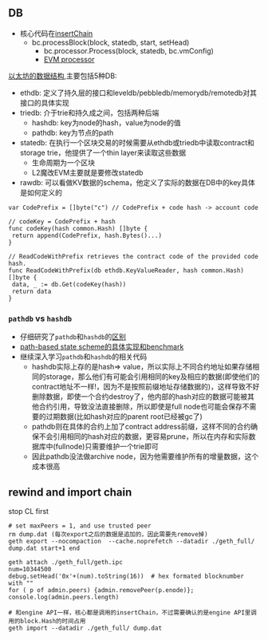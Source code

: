 ## DB
- 核心代码在[insertChain](https://github.com/ethereum/go-ethereum/blob/e6f3ce7b168b8f346de621a8f60d2fa57c2ebfb0/core/blockchain.go#L1609)
    - bc.processBlock(block, statedb, start, setHead)
        - bc.processor.Process(block, statedb, bc.vmConfig)
        - [EVM processor](https://github.com/ethereum/go-ethereum/blob/67a3b087951a3f3a8e341ae32b6ec18f3553e5cc/core/state_processor.go#L57)

[以太坊的数据结构](https://s1na.substack.com/p/the-tale-of-5-dbs-24-07-26),主要包括5种DB:
- ethdb: 定义了持久层的接口和leveldb/pebbledb/memorydb/remotedb对其接口的具体实现
- triedb: 介于trie和持久成之间，包括两种后端
    - hashdb: key为node的hash，value为node的值
    - pathdb: key为节点的path
- statedb: 在执行一个区块交易的时候需要从ethdb或triedb中读取contract和storage trie，他提供了一个thin layer来读取这些数据
    - 生命周期为一个区块
    - L2魔改EVM主要就是要修改statedb
- rawdb: 可以看做KV数据的schema，他定义了实际的数据在DB中的key具体是如何定义的

```
var CodePrefix = []byte("c") // CodePrefix + code hash -> account code

// codeKey = CodePrefix + hash
func codeKey(hash common.Hash) []byte {
 return append(CodePrefix, hash.Bytes()...)
}

// ReadCodeWithPrefix retrieves the contract code of the provided code hash.
func ReadCodeWithPrefix(db ethdb.KeyValueReader, hash common.Hash) []byte {
 data, _ := db.Get(codeKey(hash))
 return data
}
```

### `pathdb` vs `hashdb`
- 仔细研究了`pathdb`和`hashdb`的[区别](https://github.com/ethereum/go-ethereum/issues/23427)
- [path-based state scheme的具体实现和benchmark](https://github.com/ethereum/go-ethereum/pull/25963)
- 继续深入学习`pathdb`和`hashdb`的相关代码
    - hashdb实际上存的是hash=> value，所以实际上不同合约地址如果存储相同的storage，那么他们有可能会引用相同的key及相应的数据(即使他们的contract地址不一样!，因为不是按照前缀地址存储数据的)，这样导致不好删除数据，即使一个合约destroy了，他内部的hash对应的数据可能被其他合约引用，导致没法直接删除，所以即使是full node也可能会保存不需要的过期数据(比如hash对应的parent root已经被gc了)
    - pathdb则在具体的合约上加了contract address前缀，这样不同的合约确保不会引用相同的hash对应的数据，更容易prune，所以在内存和实际数据库中(fullnode)只需要维护一个trie即可
    - 因此pathdb没法做archive node，因为他需要维护所有的增量数据，这个成本很高


## rewind and import chain
stop CL first
```
# set maxPeers = 1, and use trusted peer
rm dump.dat (每次export之后的数据是追加的，因此需要先remove掉)
geth export --nocompaction  --cache.noprefetch --datadir ./geth_full/ dump.dat start+1 end 

geth attach ./geth_full/geth.ipc
num=10344500
debug.setHead('0x'+(num).toString(16))  # hex formated blocknumber with ""
for ( p of admin.peers) {admin.removePeer(p.enode)}; console.log(admin.peers.length)

# 和engine API一样，核心都是调用的insertChain，不过需要确认的是engine API里调用的block.Hash的时间占用
geth import --datadir ./geth_full/ dump.dat
```